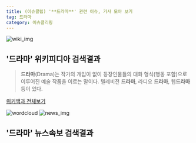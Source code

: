 ```yaml
---
title: (이슈클립) '**드라마**' 관련 이슈, 기사 모아 보기
tag: 드라마
category: 이슈클리핑
---
```

![wiki_img](https://user-images.githubusercontent.com/42597476/44503234-41136a80-a6d0-11e8-9071-6fc6418eafe4.png)
## **'**드라마**'** 위키피디아 검색결과
>**드라마**(Drama)는 작가의 개입이 없이 등장인물들의 대화 형식(행동 포함)으로 이루어진 예술 작품을 이르는 말이다. 텔레비전 **드라마**, 라디오 **드라마**, 웹**드라마** 등이 있다.

<a href="https://ko.wikipedia.org/wiki/드라마" target="_blank">위키백과 전체보기</a>

![wordcloud](https://s3.ap-northeast-2.amazonaws.com/lyrics101-wordcloud/2018-09-26-1537946442.png)
![news_img](https://user-images.githubusercontent.com/42597476/44507050-1206f400-a6e4-11e8-8d98-7ffbfebb353f.png)
## **'**드라마**'** 뉴스속보 검색결과

